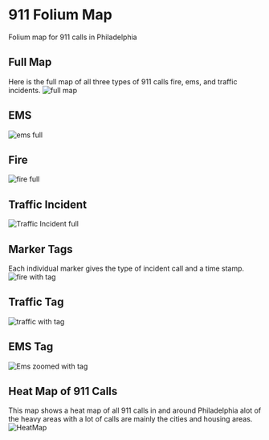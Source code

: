# 911 Folium Map
Folium map for 911 calls in Philadelphia
## Full Map 
Here is the full map of all three types of 911 calls fire, ems, and traffic incidents.
![full map](https://user-images.githubusercontent.com/88803320/150844913-87aa66e2-ed69-4d7d-80c2-2c52d0e3bb1c.png)

## EMS
![ems full](https://user-images.githubusercontent.com/88803320/150845469-dbca224a-5af3-4d5c-92c9-05c590a88563.png)

## Fire
![fire full](https://user-images.githubusercontent.com/88803320/150845526-22e59c28-666a-46ae-9758-ccf5d13a43ce.png)

## Traffic Incident
![Traffic Incident full](https://user-images.githubusercontent.com/88803320/150845591-090cc830-2aa8-4506-ae7d-fbdb626426a8.png)


## Marker Tags
Each individual marker gives the type of incident call and a time stamp.
![fire with tag](https://user-images.githubusercontent.com/88803320/150845787-f2c4d039-a8e6-428a-b022-a268fd9d0342.png)

## Traffic Tag
![traffic with tag](https://user-images.githubusercontent.com/88803320/150845810-69e76643-976a-45a3-abfd-ada19f39ddc3.png)

## EMS Tag
![Ems zoomed with tag](https://user-images.githubusercontent.com/88803320/150845820-3380463e-d253-46fa-8996-3c0de5598bbc.png)


## Heat Map of 911 Calls
This map shows a heat map of all 911 calls in and around Philadelphia alot of the heavy areas with a lot of calls are mainly the cities and housing areas.
![HeatMap](https://user-images.githubusercontent.com/88803320/151400382-3774084d-4382-4126-80f0-dbb93daaae68.png)
